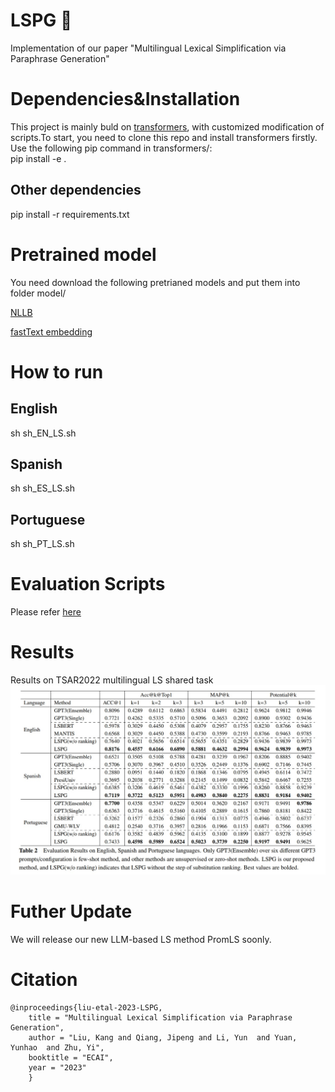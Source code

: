 # LSPG :house_with_garden:
Implementation of our paper "Multilingual Lexical Simplification via Paraphrase
Generation"

# Dependencies&Installation
This project is mainly buld on [transformers](https://github.com/huggingface/transformers/tree/v4.20-release), with customized modification of scripts.To start, you need to clone this repo and install transformers firstly. Use the following pip command in transformers/:  
pip install -e . 

## Other dependencies
pip install -r requirements.txt


# Pretrained model
You need download the following pretrianed models and put them into folder model/  

[NLLB](https://huggingface.co/facebook/nllb-200-3.3B)  

[fastText embedding](https://fasttext.cc/docs/en/crawl-vectors.html)  

# How to run
## English
sh sh_EN_LS.sh  

## Spanish
sh sh_ES_LS.sh  

## Portuguese
sh sh_PT_LS.sh  

# Evaluation Scripts
Please refer [here](https://github.com/LaSTUS-TALN-UPF/TSAR-2022-Shared-Task)

# Results
Results on TSAR2022 multilingual LS shared task
![](PGLS.jpg)

# Futher Update
We will release our new LLM-based LS method PromLS soonly.

# Citation
<!-- Please cite as: -->
```
@inproceedings{liu-etal-2023-LSPG,
    title = "Multilingual Lexical Simplification via Paraphrase Generation",
    author = "Liu, Kang and Qiang, Jipeng and Li, Yun  and Yuan, Yunhao  and Zhu, Yi",
    booktitle = "ECAI",
    year = "2023"
    }
```
